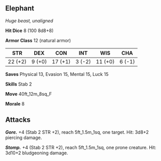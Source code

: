 ## Elephant

*Huge beast, unaligned*

**Hit Dice** 8 (100 8d8+8)

**Armor Class** 12 (natural armor)

| STR     | DEX     | CON     | INT     | WIS     | CHA     |
|---------|---------|---------|---------|---------|---------|
| 22 (+2) |  9 (+0) | 17 (+1) |  3 (-2) | 11 (+0) |  6 (-1) |

**Saves** Physical 13, Evasion 15, Mental 15, Luck 15

**Skills** Stab 2

**Move** 40ft_12m_8sq_F

**Morale** 8

## Attacks

***Gore.*** +4 (Stab 2 STR +2), reach 5ft_1.5m_1sq, one target. Hit: 3d8+2 piercing damage.

***Stomp.*** +4 (Stab 2 STR +2), reach 5ft_1.5m_1sq, one prone creature. Hit: 3d10+2 bludgeoning damage.

